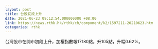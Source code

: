 ```yaml
---
layout: post
title: 台股初段上升
date: 2021-06-23 09:12:54.000000000 +08:00
link: https://news.rthk.hk/rthk/ch/component/k2/1597211-20210623.htm
categories: rthk
---
```


台灣股市在開市初段上升，加權指數報17180點，升105點，升幅0.62%。
